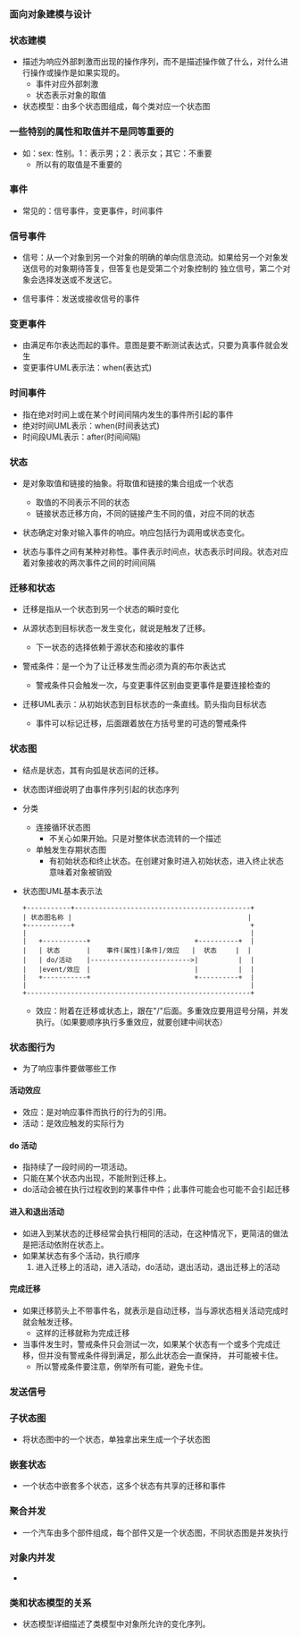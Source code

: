 ### 面向对象建模与设计 

### 状态建模
 * 描述为响应外部刺激而出现的操作序列，而不是描述操作做了什么，对什么进行操作或操作是如果实现的。
   + 事件对应外部刺激
   + 状态表示对象的取值
 * 状态模型：由多个状态图组成，每个类对应一个状态图
 
 
 
### 一些特别的属性和取值并不是同等重要的
 * 如：sex: 性别。1：表示男；2：表示女；其它：不重要
   + 所以有的取值是不重要的
   
   
### 事件
 * 常见的：信号事件，变更事件，时间事件
 
### 信号事件
 * 信号：从一个对象到另一个对象的明确的单向信息流动。如果给另一个对象发送信号的对象期待答复，但答复也是受第二个对象控制的
 独立信号，第二个对象会选择发送或不发送它。
 
 * 信号事件：发送或接收信号的事件
 
### 变更事件
 * 由满足布尔表达而起的事件。意图是要不断测试表达式，只要为真事件就会发生
 * 变更事件UML表示法：when(表达式)
 
### 时间事件
 * 指在绝对时间上或在某个时间间隔内发生的事件所引起的事件
 * 绝对时间UML表示：when(时间表达式)
 * 时间段UML表示：after(时间间隔)
 
### 状态
 * 是对象取值和链接的抽象。将取值和链接的集合组成一个状态
   + 取值的不同表示不同的状态
   + 链接状态迁移方向，不同的链接产生不同的值，对应不同的状态
   
 * 状态确定对象对输入事件的响应。响应包括行为调用或状态变化。
 
 * 状态与事件之间有某种对称性。事件表示时间点，状态表示时间段。状态对应着对象接收的两次事件之间的时间间隔
 
### 迁移和状态
 * 迁移是指从一个状态到另一个状态的瞬时变化
 * 从源状态到目标状态一发生变化，就说是触发了迁移。
   + 下一状态的选择依赖于源状态和接收的事件
   
 * 警戒条件：是一个为了让迁移发生而必须为真的布尔表达式
   + 警戒条件只会触发一次，与变更事件区别由变更事件是要连接检查的
   
 * 迁移UML表示：从初始状态到目标状态的一条直线。箭头指向目标状态
   + 事件可以标记迁移，后面跟着放在方括号里的可选的警戒条件
   
### 状态图
 * 结点是状态，其有向弧是状态间的迁移。
 * 状态图详细说明了由事件序列引起的状态序列
 
 * 分类
   + 连接循环状态图
      - 不关心如果开始。只是对整体状态流转的一个描述
   + 单触发生存期状态图
      - 有初始状态和终止状态。在创建对象时进入初始状态，进入终止状态意味着对象被销毁
      
 * 状态图UML基本表示法
   ``` 
   +-----------+--------------------------------------------+
   | 状态图名称 |                                            |
   +-----------+                                            +
   |                                                        |
   |   +-----------+                          +----------+  |
   |   | 状态　     |    事件(属性)[条件]/效应   |  状态   　|  |
   |   | do/活动　  |------------------------->|          |  |
   |   |event/效应　|                          |          |  |
   |   +-----------+                          +----------+  |
   |                                                        |
   +--------------------------------------------------------+
   ```
   
   + 效应：附着在迁移或状态上，跟在"/"后面。多重效应要用逗号分隔，并发执行。（如果要顺序执行多重效应，就要创建中间状态）
   
### 状态图行为
 * 为了响应事件要做哪些工作
 
#### 活动效应
 * 效应：是对响应事件而执行的行为的引用。
 * 活动：是效应触发的实际行为
 
#### do 活动
 * 指持续了一段时间的一项活动。
 * 只能在某个状态内出现，不能附到迁移上。
 * do活动会被在执行过程收到的某事件中件；此事件可能会也可能不会引起迁移
 
#### 进入和退出活动
 * 如进入到某状态的迁移经常会执行相同的活动，在这种情况下，更简洁的做法是把活动依附在状态上。
 * 如果某状态有多个活动，执行顺序
    1. 进入迁移上的活动，进入活动，do活动，退出活动，退出迁移上的活动 
    
#### 完成迁移
 * 如果迁移箭头上不带事件名，就表示是自动迁移，当与源状态相关活动完成时就会触发迁移。
   + 这样的迁移就称为完成迁移
 * 当事件发生时，警戒条件只会测试一次，如果某个状态有一个或多个完成迁移，但并没有警戒条件得到满足，那么此状态会一直保持，
 并可能被卡住。
   + 所以警戒条件要注意，例举所有可能，避免卡住。
   
### 发送信号


### 子状态图
 * 将状态图中的一个状态，单独拿出来生成一个子状态图
 
### 嵌套状态
 * 一个状态中嵌套多个状态，这多个状态有共享的迁移和事件
 
 
### 聚合并发
 * 一个汽车由多个部件组成，每个部件又是一个状态图，不同状态图是并发执行
 
### 对象内并发
 * 
 
### 类和状态模型的关系
 * 状态模型详细描述了类模型中对象所允许的变化序列。
   
   
    
   